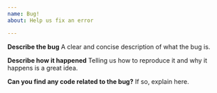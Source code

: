 ```yaml
---
name: Bug!
about: Help us fix an error

---
```


**Describe the bug**
A clear and concise description of what the bug is.

**Describe how it happened**
Telling us how to reproduce it and why it happens is a great idea.

**Can you find any code related to the bug?**
If so, explain here.
